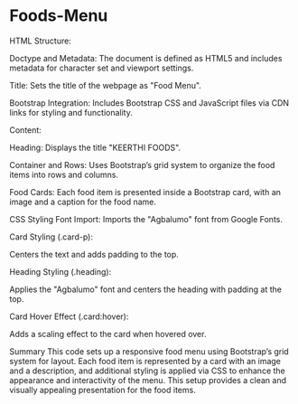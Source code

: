 # Foods-Menu

HTML Structure:

Doctype and Metadata: The document is defined as HTML5 and includes metadata for character set and viewport settings.

Title: Sets the title of the webpage as "Food Menu".

Bootstrap Integration: Includes Bootstrap CSS and JavaScript files via CDN links for styling and functionality.

Content:

Heading: Displays the title "KEERTHI FOODS".

Container and Rows: Uses Bootstrap’s grid system to organize the food items into rows and columns.

Food Cards: Each food item is presented inside a Bootstrap card, with an image and a caption for the food name.

CSS Styling
Font Import: Imports the "Agbalumo" font from Google Fonts.

Card Styling (.card-p):

Centers the text and adds padding to the top.

Heading Styling (.heading):

Applies the "Agbalumo" font and centers the heading with padding at the top.

Card Hover Effect (.card:hover):

Adds a scaling effect to the card when hovered over.

Summary
This code sets up a responsive food menu using Bootstrap’s grid system for layout. Each food item is represented by a card with an image and a description, and additional styling is applied via CSS to enhance the appearance and interactivity of the menu. This setup provides a clean and visually appealing presentation for the food items.
